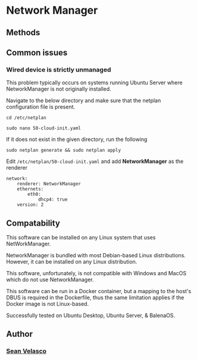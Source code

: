 # Network Manager

## Methods

## Common issues

### Wired device is strictly unmanaged

This problem typically occurs on systems running Ubuntu Server where NetworkManager is not originally installed.

Navigate to the below directory and make sure that the netplan configuration file is present.


```
cd /etc/netplan
```

```
sudo nano 50-cloud-init.yaml
```


If it does not exist in the given directory, run the following

```
sudo netplan generate && sudo netplan apply
```

Edit `/etc/netplan/50-cloud-init.yaml` and add **NetworkManager** as the renderer

```
network:
    renderer: NetworkManager
    ethernets:
        eth0:
            dhcp4: true
    version: 2
```

## Compatability

This software can be installed on any Linux system that uses NetWorkManager.

NetworkManager is bundled with most Debian-based Linux distributions. However, it can be installed on any Linux distribution.

This software, unfortunately, is not compatible with Windows and MacOS which do not use NetworkManager.

This software can be run in a Docker container, but a mapping to the host's DBUS is required in the Dockerfile, thus the same limitation applies if the Docker image is not Linux-based.

Successfully tested on Ubuntu Desktop, Ubuntu Server, & BalenaOS.

## Author

### [Sean Velasco](https://seanvelasco.com)